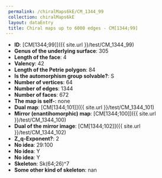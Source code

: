 ```yaml
--- 
 permalink: /chiralMaps6kE/CM_1344_99 
 collection: chiralMaps6kE
 layout: dataEntry
 title: Chiral maps up to 6000 edges - CM[1344;99]
---
```


- **ID**: [CM[1344;99]]({{ site.url }}/test/CM_1344_99)
- **Genus of the underlying surface**: 305
- **Length of the face**: 4
- **Valency**: 42
- **Length of the Petrie polygon**: 84
- **Is the automorphism group solvable?**: S
- **Number of vertices**: 64
- **Number of edges**: 1344
- **Number of faces**: 672
- **The map is self-**: none
- **Dual map**: [CM[1344;101]]({{ site.url }}/test/CM_1344_101)
- **Mirror (enantihomorphic) map**: [CM[1344;100]]({{ site.url }}/test/CM_1344_100)
- **Dual of the mirror image**: [CM[1344;102]]({{ site.url }}/test/CM_1344_102)
- **Z_q-Exponent?**: 2
- **No idea**:  29:100
- **No idea**: Y
- **No idea**: Y
- **Skeleton**: Sk(64;26)^7
- **Some other kind of skeleton**: nan
